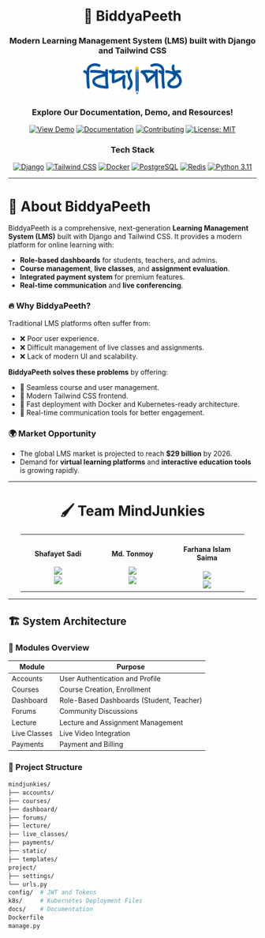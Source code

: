 <div align="center">

# 🚀 BiddyaPeeth

<h3>Modern Learning Management System (LMS) built with Django and Tailwind CSS</h3>

<img src="docs/resources/logo.png" alt="BiddyaPeeth Logo" width="200" height="auto">

### Explore Our Documentation, Demo, and Resources!

[![View Demo](https://img.shields.io/badge/View-Demo-22c55e?style=for-the-badge&logo=vercel&logoColor=white)](https://github.com/Learnathon-By-Geeky-Solutions/mindjunkies/)
[![Documentation](https://img.shields.io/badge/View-Docs-3b82f6?style=for-the-badge&logo=readthedocs&logoColor=white)](https://github.com/Learnathon-By-Geeky-Solutions/mindjunkies/tree/main/docs)
[![Contributing](https://img.shields.io/badge/Contribute-Guide-8b5cf6?style=for-the-badge&logo=github&logoColor=white)](docs/CONTRIBUTING.md)
[![License: MIT](https://img.shields.io/badge/License-MIT-yellow.svg?style=for-the-badge)](LICENSE)

### Tech Stack

[![Django](https://img.shields.io/badge/Django-092E20?style=for-the-badge&logo=django&logoColor=white)](https://www.djangoproject.com/)
[![Tailwind CSS](https://img.shields.io/badge/Tailwind_CSS-06B6D4?style=for-the-badge&logo=tailwind-css&logoColor=white)](https://tailwindcss.com/)
[![Docker](https://img.shields.io/badge/Docker-2496ED?style=for-the-badge&logo=docker&logoColor=white)](https://www.docker.com/)
[![PostgreSQL](https://img.shields.io/badge/PostgreSQL-316192?style=for-the-badge&logo=postgresql&logoColor=white)](https://www.postgresql.org/)
[![Redis](https://img.shields.io/badge/Redis-DC382D?style=for-the-badge&logo=redis&logoColor=white)](https://redis.io/)
[![Python 3.11](https://img.shields.io/badge/Python-3.11-3776AB.svg?style=for-the-badge&logo=python&logoColor=white)](https://www.python.org)

</div>

---

# 🔎 About BiddyaPeeth

BiddyaPeeth is a comprehensive, next-generation **Learning Management System (LMS)** built with Django and Tailwind CSS.
It provides a modern platform for online learning with:

- **Role-based dashboards** for students, teachers, and admins.
- **Course management**, **live classes**, and **assignment evaluation**.
- **Integrated payment system** for premium features.
- **Real-time communication** and **live conferencing**.

### 🔥 Why BiddyaPeeth?

Traditional LMS platforms often suffer from:
- ❌ Poor user experience.
- ❌ Difficult management of live classes and assignments.
- ❌ Lack of modern UI and scalability.

**BiddyaPeeth solves these problems** by offering:
- 🔹 Seamless course and user management.
- 🔹 Modern Tailwind CSS frontend.
- 🔹 Fast deployment with Docker and Kubernetes-ready architecture.
- 🔹 Real-time communication tools for better engagement.

### 🌍 Market Opportunity

- The global LMS market is projected to reach **$29 billion** by 2026.
- Demand for **virtual learning platforms** and **interactive education tools** is growing rapidly.

---

<div align="center">

# 🖌️ Team MindJunkies

<table style="width: 90%;">
<tr>
<td align="center" width="33%">
<h4>Shafayet Sadi</h4>
<img src="https://img.shields.io/badge/Team%20Leader-2D9CDB?style=for-the-badge">
<br><a href="https://github.com/Shafayetsadi"><img src="https://img.shields.io/badge/GitHub-100000?style=flat&logo=github&logoColor=white"></a>
</td>
<td align="center" width="33%">
<h4>Md. Tonmoy</h4>
<img src="https://img.shields.io/badge/FullStack%20Developer-F2C94C?style=for-the-badge">
<br><a href="https://github.com/md-tonmoy007"><img src="https://img.shields.io/badge/GitHub-100000?style=flat&logo=github&logoColor=white"></a>
</td>
<td align="center" width="33%">
<h4>Farhana Islam Saima</h4>
<img src="https://img.shields.io/badge/FullStack%20Developer-F2C94C?style=for-the-badge">
<br><a href="https://github.com/SaimaLearnathon"><img src="https://img.shields.io/badge/GitHub-100000?style=flat&logo=github&logoColor=white"></a>
</td>
</tr>
</table>

</div>

---

## 🏗 System Architecture

### 📌 Modules Overview

| Module         | Purpose                                  |
|----------------|------------------------------------------|
| Accounts       | User Authentication and Profile          |
| Courses        | Course Creation, Enrollment              |
| Dashboard      | Role-Based Dashboards (Student, Teacher) |
| Forums         | Community Discussions                   |
| Lecture        | Lecture and Assignment Management       |
| Live Classes   | Live Video Integration                   |
| Payments       | Payment and Billing                      |

### 📂 Project Structure

```bash
mindjunkies/
├── accounts/
├── courses/
├── dashboard/
├── forums/
├── lecture/
├── live_classes/
├── payments/
├── static/
├── templates/
project/
├── settings/
└── urls.py
config/  # JWT and Tokens
k8s/     # Kubernetes Deployment Files
docs/    # Documentation
Dockerfile
manage.py
